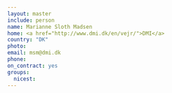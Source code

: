 ```yaml
---
layout: master
include: person
name: Marianne Sloth Madsen
home: <a href="http://www.dmi.dk/en/vejr/">DMI</a>
country: "DK"
photo:
email: msm@dmi.dk
phone:
on_contract: yes
groups:
  nicest:
---
```

